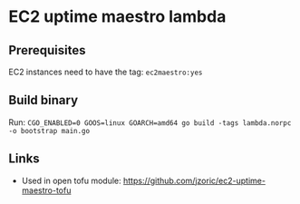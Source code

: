 # EC2 uptime maestro lambda

## Prerequisites

EC2 instances need to have the tag: `ec2maestro:yes`

## Build binary

Run: `CGO_ENABLED=0 GOOS=linux GOARCH=amd64 go build -tags lambda.norpc -o bootstrap main.go`

## Links

- Used in open tofu module: https://github.com/jzoric/ec2-uptime-maestro-tofu
